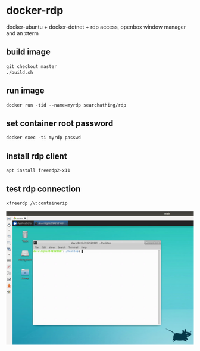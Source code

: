 # docker-rdp

docker-ubuntu + docker-dotnet + rdp access, openbox window manager and an xterm

## build image

```
git checkout master
./build.sh
```

## run image

```
docker run -tid --name=myrdp searchathing/rdp
```

## set container root password

```
docker exec -ti myrdp passwd
```

## install rdp client

```
apt install freerdp2-x11
```

## test rdp connection

```
xfreerdp /v:containerip
```

![img](rdp-test.png)
